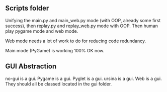 ## Scripts folder

Unifying the main.py and main_web.py mode (with OOP, already some first success), then replay.py and replay_web.py mode with OOP. Then human play pygame mode and web mode.

Web mode needs a lot of work to do for reducing code redundancy.



Main mode (PyGame) is working 100% OK now.











## GUI Abstraction

no-gui is a gui. Pygame is a gui. Pyglet is a gui. ursina is a gui. Web is a gui. They should all be classed located in the gui folder.



